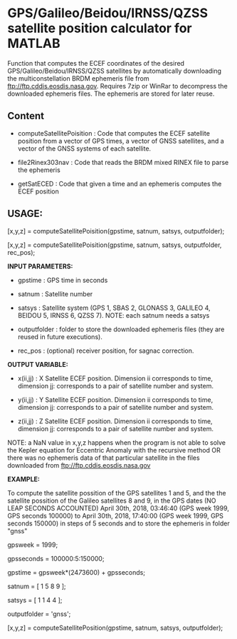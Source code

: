 # GPS/Galileo/Beidou/IRNSS/QZSS satellite position calculator for MATLAB


Function that computes the ECEF coordinates of the desired GPS/Galileo/Beidou/IRNSS/QZSS
satellites by automatically downloading the multiconstellation BRDM ephemeris
file from ftp://ftp.cddis.eosdis.nasa.gov. Requires 7zip or WinRar to decompress
the downloaded ephemeris files. The ephemeris are stored for later reuse.

## Content
* computeSatellitePoisition : Code that computes the ECEF satellite position from a vector of GPS times, a vector of GNSS satellites, and a vector of the GNSS systems of each satellite.

* file2Rinex303nav : Code that reads the BRDM mixed RINEX file to parse the ephemeris

* getSatECED : Code that given a time and an ephemeris computes the ECEF position

## USAGE:
  [x,y,z] = computeSatellitePoisition(gpstime, satnum, satsys, outputfolder);
	
  [x,y,z] = computeSatellitePoisition(gpstime, satnum, satsys, outputfolder, rec_pos);

**INPUT PARAMETERS:**
 * gpstime                     : GPS time in seconds
 
 * satnum                      : Satellite number
 
 * satsys                     : Satellite system (GPS 1, SBAS 2, GLONASS 3, GALILEO 4, BEIDOU 5, IRNSS 6, QZSS 7). NOTE: each satnum needs a satsys
 
 * outputfolder                : folder to store the downloaded ephemeris files (they are reused in future executions).
 
 * rec_pos                     : (optional) receiver position, for sagnac correction.

**OUTPUT VARIABLE:**
* x(ii,jj)                    : X Satellite ECEF position. Dimension ii corresponds to time,  dimension jj: corresponds to a pair of satellite number and system. 

* y(ii,jj)                    : Y Satellite ECEF position. Dimension ii corresponds to time,  dimension jj: corresponds to a pair of satellite number and system. 

* z(ii,jj)                    : Z Satellite ECEF position. Dimension ii corresponds to time,  dimension jj: corresponds to a pair of satellite number and system. 

NOTE: a NaN value in x,y,z happens when the program is not able to solve
the Kepler equation for Eccentric Anomaly with the recursive method OR
there was no ephemeris data of that particular satellite in the files
downloaded from ftp://ftp.cddis.eosdis.nasa.gov

**EXAMPLE:**

To compute the satellite possition of the GPS satellites 1 and 5, and the
the satellite possition of the Galileo satellites 8 and 9, in the GPS
dates (NO LEAP SECONDS ACCOUNTED) April 30th, 2018, 03:46:40 (GPS week 1999,
GPS seconds 100000) to April 30th, 2018, 17:40:00 (GPS week 1999, GPS 
seconds 150000) in steps of 5 seconds and to store the ephemeris in
folder "gnss"

gpsweek = 1999;

gpsseconds = 100000:5:150000;

gpstime = gpsweek*(24*7*3600) + gpsseconds;

satnum = [ 1 5 8 9 ];

satsys = [ 1 1 4 4 ];

outputfolder = 'gnss';

[x,y,z] = computeSatellitePosition(gpstime, satnum, satsys, outputfolder);
